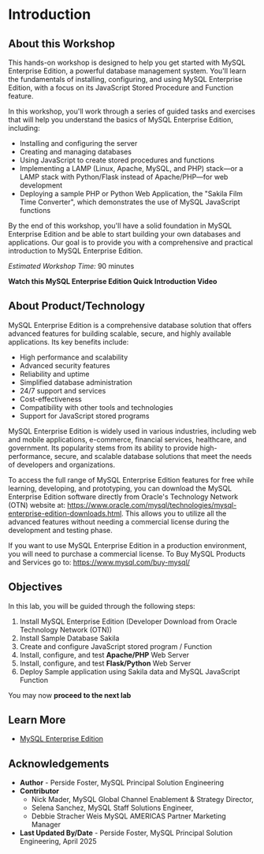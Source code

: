 # Introduction

## About this Workshop

This hands-on workshop is designed to help you get started with MySQL Enterprise Edition, a powerful database management system. You'll learn the fundamentals of installing, configuring, and using MySQL Enterprise Edition, with a focus on its JavaScript Stored Procedure and Function feature.

In this workshop, you'll work through a series of guided tasks and exercises that will help you understand the basics of MySQL Enterprise Edition, including:

- Installing and configuring the server
- Creating and managing databases
- Using JavaScript to create stored procedures and functions
- Implementing a LAMP (Linux, Apache, MySQL, and PHP) stack—or a LAMP stack with Python/Flask instead of Apache/PHP—for web development
- Deploying a sample  PHP or Python  Web Application, the "Sakila Film Time Converter", which demonstrates the use of MySQL JavaScript functions

By the end of this workshop, you'll have a solid foundation in MySQL Enterprise Edition and be able to start building your own databases and applications. Our goal is to provide you with a comprehensive and practical introduction to MySQL Enterprise Edition.

_Estimated Workshop Time:_ 90 minutes

**Watch this MySQL Enterprise Edition Quick Introduction  Video**

[](youtube:RJ9p5tUzlmY)

## About Product/Technology

MySQL Enterprise Edition is a comprehensive database solution that offers advanced features for building scalable, secure, and highly available applications. Its key benefits include:

- High performance and scalability
- Advanced security features
- Reliability and uptime
- Simplified database administration
- 24/7 support and services
- Cost-effectiveness
- Compatibility with other tools and technologies
- Support for JavaScript stored programs

MySQL Enterprise Edition is widely used in various industries, including web and mobile applications, e-commerce, financial services, healthcare, and government. Its popularity stems from its ability to provide high-performance, secure, and scalable database solutions that meet the needs of developers and organizations.

To access the full range of MySQL Enterprise Edition features for free while learning, developing, and prototyping, you can download the MySQL Enterprise Edition software directly from Oracle's Technology Network (OTN) website at: https://www.oracle.com/mysql/technologies/mysql-enterprise-edition-downloads.html. This allows you to utilize all the advanced features without needing a commercial license during the development and testing phase. 

If you want to use MySQL Enterprise Edition in a production environment, you will need to purchase a commercial license. To Buy MySQL Products and Services go to: https://www.mysql.com/buy-mysql/ 

## Objectives

In this lab, you will be guided through the following steps:

1. Install MySQL Enterprise Edition (Developer Download from Oracle Technology Network (OTN))  
2. Install Sample Database Sakila
3. Create and configure JavaScript stored program  / Function
4. Install, configure, and test **Apache/PHP** Web Server
5. Install, configure, and test **Flask/Python** Web Server
6. Deploy Sample application using Sakila data and MySQL JavaScript Function

You may now **proceed to the next lab**

## Learn More

- [MySQL Enterprise Edition](https://www.oracle.com/mysql/enterprise/)

## Acknowledgements

- **Author** - Perside Foster, MySQL Principal Solution Engineering
- **Contributor** 
    - Nick Mader, MySQL Global Channel Enablement & Strategy Director, 
    - Selena Sanchez, MySQL Staff Solutions Engineer,
    - Debbie Stracher Weis  MySQL AMERICAS Partner Marketing Manager 
- **Last Updated By/Date** - Perside Foster, MySQL Principal Solution Engineering, April  2025
